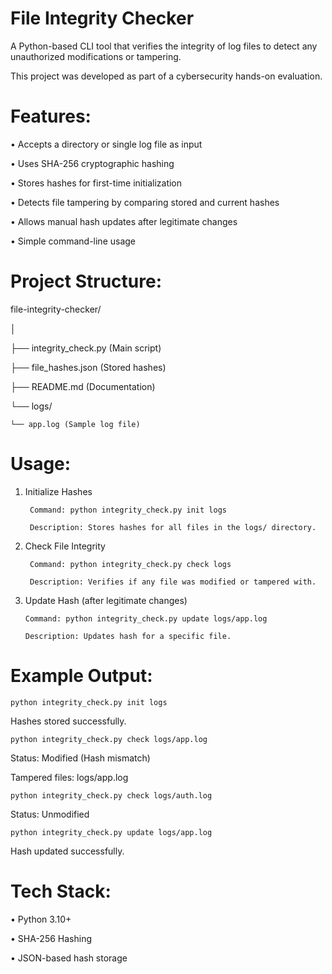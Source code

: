 # File Integrity Checker

A Python-based CLI tool that verifies the integrity of log files to detect any unauthorized modifications or tampering.

This project was developed as part of a cybersecurity hands-on evaluation.

# Features: 
• Accepts a directory or single log file as input 

• Uses SHA-256 cryptographic hashing 

• Stores hashes for first-time initialization 

• Detects file tampering by comparing stored and current hashes 

• Allows manual hash updates after legitimate changes 

• Simple command-line usage  

# Project Structure:
file-integrity-checker/

│

├── integrity_check.py (Main script)

├── file_hashes.json (Stored hashes)

├── README.md (Documentation)

└── logs/

    └── app.log (Sample log file)

# Usage: 
1. Initialize Hashes
   
        Command: python integrity_check.py init logs
    
        Description: Stores hashes for all files in the logs/ directory. 

3. Check File Integrity
   
        Command: python integrity_check.py check logs
   
        Description: Verifies if any file was modified or tampered with. 

5. Update Hash (after legitimate changes)
   
       Command: python integrity_check.py update logs/app.log
   
       Description: Updates hash for a specific file. 

# Example Output: 

    python integrity_check.py init logs
 
Hashes stored successfully. 

    python integrity_check.py check logs/app.log
 
Status: Modified (Hash mismatch) 

Tampered files: logs/app.log
 
    python integrity_check.py check logs/auth.log

Status: Unmodified 

    python integrity_check.py update logs/app.log

Hash updated successfully. 

# Tech Stack: 
 • Python 3.10+ 
 
 • SHA-256 Hashing 
 
 • JSON-based hash storage 
